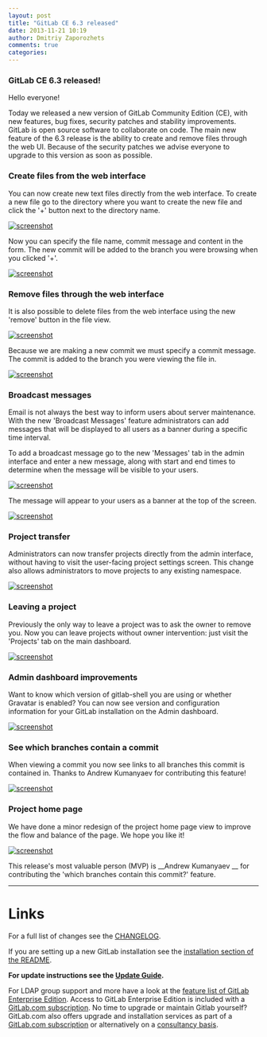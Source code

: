 ```yaml
---
layout: post
title: "GitLab CE 6.3 released"
date: 2013-11-21 10:19
author: Dmitriy Zaporozhets
comments: true
categories: 
---
```


### GitLab CE 6.3 released!

Hello everyone!

Today we released a new version of GitLab Community Edition (CE), with new features, bug fixes, security patches and stability improvements.
GitLab is open source software to collaborate on code.
The main new feature of the 6.3 release is the ability to create and remove files through the web UI.
Because of the security patches we advise everyone to upgrade to this version as soon as possible.

### Create files from the web interface

You can now create new text files directly from the web interface.
To create a new file go to the directory where you want to create the new file and click the '+' button next to the directory name.

[![screenshot](/images/6_3/new-file-1.png)](/images/6_3/new-file-1.png)

Now you can specify the file name, commit message and content in the form.
The new commit will be added to the branch you were browsing when you clicked '+'.

[![screenshot](/images/6_3/new-file-2.png)](/images/6_3/new-file-2.png)

<!--more-->

### Remove files through the web interface

It is also possible to delete files from the web interface using the new 'remove' button in the file view.

[![screenshot](/images/6_3/remove-file-1.png)](/images/6_3/remove-file-1.png)

Because we are making a new commit we must specify a commit message.
The commit is added to the branch you were viewing the file in.

[![screenshot](/images/6_3/remove-file-2.png)](/images/6_3/remove-file-2.png)

### Broadcast messages

Email is not always the best way to inform users about server maintenance.
With the new 'Broadcast Messages' feature administrators can add messages that will be displayed to all users as a banner during a specific time interval.

To add a broadcast message go to the new 'Messages' tab in the admin interface and enter a new message, along with start and end times to determine when the message will be visible to your users.

[![screenshot](/images/6_3/broadcast.png)](/images/6_3/broadcast.png)

The message will appear to your users as a banner at the top of the screen.

[![screenshot](/images/6_3/broadcast-show.png)](/images/6_3/broadcast-show.png)

### Project transfer

Administrators can now transfer projects directly from the admin interface, without having to visit the user-facing project settings screen.
This change also allows administrators to move projects to any existing namespace.

[![screenshot](/images/6_3/admin-transfer.png)](/images/6_3/admin-transfer.png)

### Leaving a project

Previously the only way to leave a project was to ask the owner to remove you.
Now you can leave projects without owner intervention: just visit the 'Projects' tab on the main dashboard.

[![screenshot](/images/6_3/leave-page.png)](/images/6_3/leave-page.png)

### Admin dashboard improvements

Want to know which version of gitlab-shell you are using or whether Gravatar is enabled?
You can now see version and configuration information for your GitLab installation on the Admin dashboard.

[![screenshot](/images/6_3/admin.png)](/images/6_3/admin.png)

### See which branches contain a commit

When viewing a commit you now see links to all branches this commit is contained in.
Thanks to Andrew Kumanyaev for contributing this feature!

[![screenshot](/images/6_3/commit.png)](/images/6_3/commit.png)

### Project home page

We have done a minor redesign of the project home page view to improve the flow and balance of the page.
We hope you like it!

[![screenshot](/images/6_3/project.png)](/images/6_3/project.png)

This release's most valuable person (MVP) is __Andrew Kumanyaev __ for contributing the 'which branches contain this commit?' feature.

- - -

# Links

For a full list of changes see the [CHANGELOG](https://github.com/gitlabhq/gitlabhq/blob/master/CHANGELOG).

If you are setting up a new GitLab installation see the [installation section of the README](https://github.com/gitlabhq/gitlabhq/blob/master/README.md#installation).

__For update instructions see the [Update Guide](https://github.com/gitlabhq/gitlabhq/blob/master/doc/update/6.2-to-6.3.md).__

For LDAP group support and more have a look at the [feature list of GitLab Enterprise Edition](http://www.gitlab.com/features/).
Access to GitLab Enterprise Edition is included with a [GitLab.com subscription](http://www.gitlab.com/subscription/).
No time to upgrade or maintain Gitlab yourself?
GitLab.com also offers upgrade and installation services as part of a [GitLab.com subscription](http://www.gitlab.com/subscription/) or alternatively on a [consultancy basis](http://www.gitlab.com/consultancy/).
